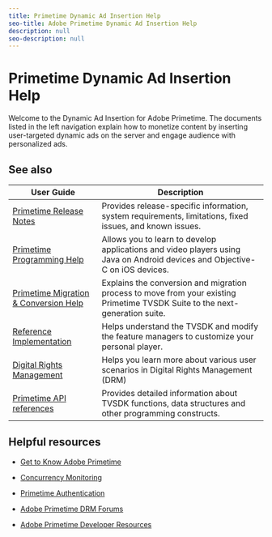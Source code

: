 ```yaml
---
title: Primetime Dynamic Ad Insertion Help
seo-title: Adobe Primetime Dynamic Ad Insertion Help
description: null
seo-description: null
---
```


# Primetime Dynamic Ad Insertion Help

Welcome to the Dynamic Ad Insertion for Adobe Primetime. The documents listed in the left navigation explain how to monetize content by inserting user-targeted dynamic ads on the server and engage audience with personalized ads.

## See also

| User Guide | Description |
|--- |--- |
| [Primetime Release Notes](/help/release-notes/home.md) | Provides release-specific information, system requirements, limitations, fixed issues, and known issues. |
| [Primetime Programming Help](/help/programming/home.md)  | Allows you to learn to develop applications and video players using Java on Android devices and Objective-C on iOS devices. |
| [Primetime Migration & Conversion Help](/help/migration-guides/home.md) | Explains the conversion and migration process to move from your existing Primetime TVSDK Suite to the next-generation suite.   |
| [Reference Implementation](/help/android-1.4-reference-implementation/home.md) | Helps understand the TVSDK and modify the feature managers to customize your personal player. |
| [Digital Rights Management](help/digital-rights-management/home.md) | Helps you learn more about various user scenarios in Digital Rights Management (DRM) |
| [Primetime API references](/help/api-references.md) | Provides detailed information about TVSDK functions, data structures and other programming constructs. |

## Helpful resources

* [Get to Know Adobe Primetime](https://www.adobe.com/in/marketing/primetime.html)

* [Concurrency Monitoring](https://tve.helpdocsonline.com/concurrency-monitoring-introduction)

* [Primetime Authentication](https://tve.helpdocsonline.com/home)

* [Adobe Primetime DRM Forums](https://forums.adobe.com/community/adobe_access)

* [Adobe Primetime Developer Resources](https://www.adobe.com/devnet/primetime.html)